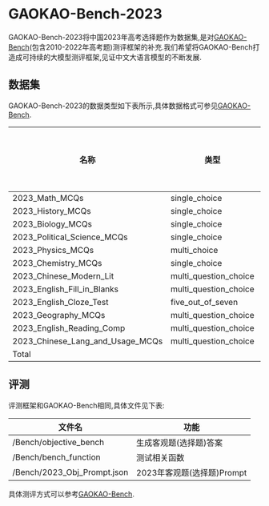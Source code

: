 # GAOKAO-Bench-2023

GAOKAO-Bench-2023将中国2023年高考选择题作为数据集,是对[GAOKAO-Bench](https://github.com/OpenLMLab/GAOKAO-Bench)(包含2010-2022年高考题)测评框架的补充.我们希望将GAOKAO-Bench打造成可持续的大模型测评框架,见证中文大语言模型的不断发展.

## 数据集

GAOKAO-Bench-2023的数据类型如下表所示,具体数据格式可参见[GAOKAO-Bench](https://github.com/OpenLMLab/GAOKAO-Bench#json%E6%A0%BC%E5%BC%8F%E8%AF%B4%E6%98%8E).

| 名称                             | 类型                  | 选择题数量 |
| -------------------------------- | --------------------- | ---------- |
| 2023_Math_MCQs                   | single_choice         | 49         |
| 2023_History_MCQs                | single_choice         | 33         |
| 2023_Biology_MCQs                | single_choice         | 15         |
| 2023_Political_Science_MCQs      | single_choice         | 29         |
| 2023_Physics_MCQs                | multi_choice          | 11         |
| 2023_Chemistry_MCQs              | single_choice         | 9          |
| 2023_Chinese_Modern_Lit          | multi_question_choice | 12         |
| 2023_English_Fill_in_Blanks      | multi_question_choice | 70         |
| 2023_English_Cloze_Test          | five_out_of_seven     | 20         |
| 2023_Geography_MCQs              | multi_question_choice | 17         |
| 2023_English_Reading_Comp        | multi_question_choice | 60         |
| 2023_Chinese_Lang_and_Usage_MCQs | multi_question_choice | 4          |
| Total                            |                       | 329        |

## 评测

评测框架和GAOKAO-Bench相同,具体文件见下表:

| 文件名                      | 功能                       |
| --------------------------- | -------------------------- |
| /Bench/objective_bench      | 生成客观题(选择题)答案     |
| /Bench/bench_function       | 测试相关函数               |
| /Bench/2023_Obj_Prompt.json | 2023年客观题(选择题)Prompt |

具体测评方式可以参考[GAOKAO-Bench](https://github.com/OpenLMLab/GAOKAO-Bench#%E7%AE%80%E5%8D%95%E7%A4%BA%E4%BE%8B).
